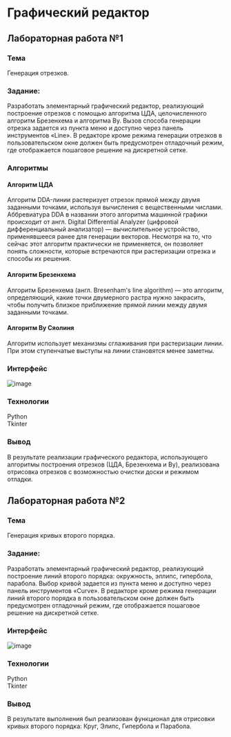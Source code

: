 # Графический редактор

## Лабораторная работа №1

### Тема
Генерация отрезков.

### Задание:
Разработать элементарный графический редактор, реализующий построение отрезков с
помощью алгоритма ЦДА, целочисленного алгоритм Брезенхема и алгоритма Ву. Вызов
способа генерации отрезка задается из пункта меню и доступно через панель инструментов
«Line». В редакторе кроме режима генерации отрезков в пользовательском окне должен
быть предусмотрен отладочный режим, где отображается пошаговое решение на дискретной сетке.

### Алгоритмы
#### Алгоритм ЦДА
Алгоритм DDA-линии растеризует отрезок прямой между двумя заданными точками, используя вычисления с вещественными числами. 
Аббревиатура DDA в названии этого алгоритма машинной графики происходит от англ. 
Digital Differential Analyzer (цифровой дифференциальный анализатор) — вычислительное устройство, применявшееся ранее для генерации векторов. 
Несмотря на то, что сейчас этот алгоритм практически не применяется, он позволяет понять сложности, которые встречаются при растеризации отрезка и способы их решения.

#### Алгоритм Брезенхема
Алгоритм Брезенхема (англ. Bresenham's line algorithm) — это алгоритм, определяющий, какие точки двумерного растра нужно закрасить, 
чтобы получить близкое приближение прямой линии между двумя заданными точками.

#### Алгоритм Ву Сяолиня
Алгоритм использует механизмы сглаживания при растеризации линии. При этом ступенчатые выступы на линии становятся менее заметны.

### Интерфейс
![image](https://github.com/user-attachments/assets/be317cd2-1c66-4ff2-b286-7ca7990d2661)

### Технологии

Python\
Tkinter

### Вывод
В результате реализации графического редактора, использующего алгоритмы построения отрезков (ЦДА, Брезенхема и Ву), 
реализована отрисовка отрезков с возможностью очистки доски и режимом отладки.

## Лабораторная работа №2

### Тема
Генерация кривых второго порядка.

### Задание:
Разработать элементарный графический редактор, реализующий построение линий второго
порядка: окружность, эллипс, гипербола, парабола. Выбор кривой задается из пункта меню и
доступно через панель инструментов «Curve». В редакторе кроме режима
генерации линий второго порядка в пользовательском окне должен быть предусмотрен
отладочный режим, где отображается пошаговое решение на дискретной сетке.

### Интерфейс
![image](https://github.com/user-attachments/assets/90a183d1-5982-4508-bcc2-d48f24197314)

### Технологии

Python\
Tkinter

### Вывод
В результате выполнения был реализован функционал для отрисовки кривых второго порядка: Круг, Элипс, Гипербола и Парабола.
